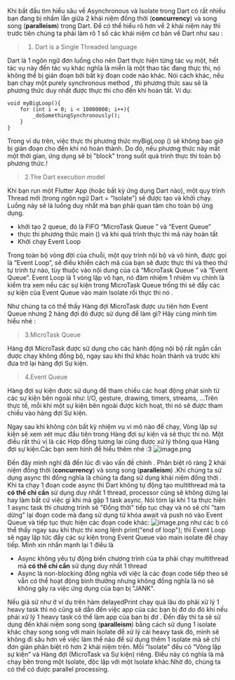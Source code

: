 Khi bắt đầu tìm hiểu sâu về Asynchronous và Isolate trong Dart có rất nhiều bạn đang bị nhầm lẫn giữa 2 khái niệm đồng thời (**concurrency**) và song song (**paralleism**) trong Dart. Để có thể hiểu rõ hơn về 2 khái niệm này thì trước tiên chúng ta phải làm rõ 1 số các khái niệm cơ bản về Dart như sau :


> 1. Dart is a Single Threaded language

Dart là 1 ngôn ngữ đơn luồng cho nên Dart thực hiện từng tác vụ một, hết tác vụ này đến tác vụ khác nghĩa là miễn là một thao tác đang thực thi, nó không thể bị gián đoạn bởi bất kỳ đoạn code nào khác.
Nói cách khác, nếu bạn chạy  một purely synchronous method , thì phương thức sau sẽ là phương thức duy nhất được thực thi cho đến khi hoàn tất.
Ví dụ:
```
void myBigLoop(){
    for (int i = 0; i < 10000000; i++){
        _doSomethingSynchronously();
    }
}
```

Trong ví dụ trên, việc thực thi phương thức myBigLoop () sẽ không bao giờ bị gián đoạn cho đến khi nó hoàn thành. Do đó, nếu phương thức này mất một thời gian, ứng dụng sẽ bị "block" trong suốt quá trình thực thi toàn bộ phương thức.!
>2.The Dart execution model

Khi bạn run một  Flutter App (hoặc bất kỳ ứng dụng Dart nào), một quy trình Thread mới (trong ngôn ngữ Dart = “Isolate”) sẽ được tạo và khởi chạy. Luồng này sẽ là luồng duy nhất mà bạn phải quan tâm cho toàn bộ ứng dụng.

* khởi tạo 2 queue, đó là  FIFO “MicroTask Queue ” và “Event Queue”
* thực thi phương thức main () và khi quá trình thực thi mã này hoàn tất
* Khởi chạy Event Loop

Trong toàn bộ vòng đời của chuỗi, một quy trình nội bộ và vô hình, được gọi là “Event Loop”, sẽ điều khiển cách mã của bạn sẽ được thực thi và theo thứ tự trình tự nào, tùy thuộc vào nội dung của cả  “MicroTask Queue ” và “Event Queue”. Event Loop là 1 vòng lặp vô hạn, nó đảm nhiệm 1 nhiệm vụ chính là kiểm tra xem  nếu các sự kiện trong MicroTask Queue  trống  thì  sẽ đẩy các sự kiện của Event Queue vào main Isolate rồi thực thi nó .

Như chúng ta có thể thấy Hàng đợi MicroTask được ưu tiên hơn Event Queue nhưng 2 hàng đợi đó được sử dụng để làm gì? Hãy cùng mình tìm hiểu nhé :

>3.MicroTask Queue

Hàng đợi MicroTask được sử dụng cho các hành động nội bộ rất ngắn cần được chạy không đồng bộ, ngay sau khi thứ khác hoàn thành và trước khi đưa trở lại hàng đợi Sự kiện.
>4.Event Queue

Hàng đợi sự kiện được sử dụng để tham chiếu các hoạt động phát sinh từ các sự kiện bên ngoài như: I/O, gesture, drawing, timers, streams, …Trên thực tế, mỗi khi một sự kiện bên ngoài được kích hoạt, thì nó  sẽ được tham chiếu vào hàng đợi Sự kiện.

Ngay sau khi không còn bất kỳ nhiệm vụ vi mô nào để chạy, Vòng lặp sự kiện sẽ xem xét mục đầu tiên trong Hàng đợi sự kiện và sẽ thực thi nó. Một điều rất thú vị là các Hợp đồng tương lai cũng được xử lý thông qua Hàng đợi sự kiện.Các bạn xem hình để hiểu thêm nhé :3
![image.png](https://images.viblo.asia/de794826-8c30-4dc8-a3b3-5eb02e305568.png)

Đến đây mình nghĩ đã đến lúc đi vào vấn đề chính . Phân biệt rõ ràng 2 khái niệm đồng thời (**concurrency**)
và song song (**paralleism**) .Khi chúng ta sử dụng async thì đồng nghĩa là chúng ta đang sử dụng khái niệm đồng thời . Khi ta chạy 1 đoạn code async thì Dart không tự động tạo multithread mà ta **có thể chỉ cần** sử dụng duy nhất 1 thread, processor cũng sẽ không dừng lại hay làm bất cứ việc gì khi mà gặp 1 task async. Nói tóm lại khi 1 ta thực hiện 1 async task thì chương trình sẽ "Đồng thời" tiếp tục chạy và nó sẽ chỉ  "tạm dừng" lại đoạn code mà đang sử dụng từ khóa await và push nó vào Event Queue và tiếp tục thực hiện các đoạn code khác:
![image.png](https://images.viblo.asia/44c1137a-8564-4b34-9313-0b4c3b0fae27.png)
như các b có thể thấy ngay sau khi thực thi xong lệnh print("end of loop"); thì Event Loop sẽ ngay lập tức đẩy các sự kiện trong Event Queue vào main isolate để chạy tiếp. Mình xin nhấn mạnh lại 1 điều là 

* Async không yêu tự động biến chương trình của ta phải chạy multithread mà **có thể chỉ cần** sử dụng duy nhất 1 thread 
* Async là non-blocking đồng nghĩa với việc là các đoạn code tiếp theo sẽ vẫn có thể hoạt động bình thường nhưng không đồng nghĩa là nó sẽ không gây ra việc ứng dụng của bạn bị "JANK". 

Nếu giả sử như ở ví dụ trên hàm delayedPrint chạy quá lâu do phải xử lý 1 heavy task thì nó cũng sẽ dẫn đến việc app của các bạn bị đơ do đó khi nếu phải xử lý 1 heavy task có thể làm app của bạn  bị đơ . Đến đây thì ta sẽ sử dụng đến khái niệm song song (**paralleism**) bằng cách sử dụng 1 isolate khác chạy song song với main Isolate để xử lý cái heavy task đó, mình sẽ không đi sâu hơn về việc làm thế nào để sử dụng thêm 1 isolate mà sẽ chỉ đơn giản phân biệt rõ hơn 2 khái niệm trên. Mỗi “Isolate” đều có “Vòng lặp sự kiện” và Hàng đợi (MicroTask và Sự kiện) riêng. Điều này có nghĩa là mã chạy bên trong một Isolate, độc lập với một Isolate khác.Nhờ đó, chúng ta có thể có được parallel processing.